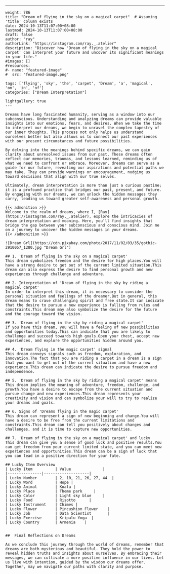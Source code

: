 ---
    weight: 786
    title: "Dream of flying in the sky on a magical carpet"  # Assuming 'title' column exists
    date: 2024-10-13T11:07:00+08:00
    lastmod: 2024-10-13T11:07:00+08:00
    draft: false
    author: "ray"
    authorLink: "https://instagram.com/ray._.atelier"
    description: "Discover how 'Dream of flying in the sky on a magical carpet' can interpret your future and uncover its significant meanings in your life."
    #images: []
    #resources:
    #- name: "featured-image"
    #  src: "featured-image.png"
    
    tags: ['flying', 'sky', 'the', 'carpet', 'Dream', 'a', 'magical', 'on', 'in', 'of']
    categories: ["Dream Interpretation"]
    
    lightgallery: true
    ---
    
    Dreams have long fascinated humanity, serving as a window into our subconscious. Understanding and analyzing dreams can provide valuable insights into our emotions, fears, and desires. When we take the time to interpret our dreams, we begin to unravel the complex tapestry of our inner thoughts. This process not only helps us understand ourselves better but also allows us to connect our past experiences with our present circumstances and future possibilities.
    
    By delving into the meanings behind specific dreams, we can gain clarity about unresolved issues from our past. These dreams often reflect our memories, traumas, and lessons learned, reminding us of what we need to confront or embrace. Moreover, dreams can serve as a guide for our future, revealing our aspirations and potential paths we may take. They can provide warnings or encouragement, nudging us toward decisions that align with our true selves.
    
    Ultimately, dream interpretation is more than just a curious pastime; it is a profound practice that bridges our past, present, and future. By engaging with our dreams, we can unlock the hidden messages they carry, leading us toward greater self-awareness and personal growth.
    
    {{< admonition >}}
    Welcome to the realm of dreams, where I, [Ray](https://instagram.com/ray._.atelier), explore the intricacies of dream interpretation and meaning. Here, you’ll find insights that bridge the gap between your subconscious and conscious mind. Join me on a journey to uncover the hidden messages in your dreams.
    {{< /admonition >}}
    
    ![Dream Grl](https://cdn.pixabay.com/photo/2017/11/02/03/35/gothic-2910057_1280.jpg "Dream Grl")
    
    ## 1. 'Dream of flying in the sky on a magical carpet'
    This dream symbolizes freedom and the desire for high places.You will have a strong desire to get out of the current limited situation.This dream can also express the desire to find personal growth and new experiences through challenge and adventure.
    
    ## 2. Interpretation of 'Dream of flying in the sky by riding a magical carpet'
    In order to interpret this dream, it is necessary to consider the personal situation and feelings of the dreamer.But in general, this dream means to crave challenging spirit and free state.It can indicate that the desire to pursue a new experience is falling from rules and constraints.This dream may also symbolize the desire for the future and the courage toward the vision.
    
    ## 3. 'Dream of flying in the sky by riding a magical carpet'
    If you have this dream, you will have a feeling of new possibilities and opportunities today.This can indicate that you are likely to challenge and succeed towards high goals.Open your chest, accept new experiences, and explore the opportunities hidden around you.
    
    ## 4. 'Dream flying in the magic carpet' signal
    This dream conveys signals such as freedom, exploration, and innovation.The fact that you are riding a carpet in a dream is a sign that you want to get out of the current situation and have a new experience.This dream can indicate the desire to pursue freedom and independence.
    
    ## 5. 'Dream of flying in the sky by riding a magical carpet' means
    This dream implies the meaning of adventure, freedom, challenge, and growth.You have a desire to escape from the current situation and pursue change and new experiences.This dream represents your creativity and vision and can symbolize your will to try to realize your dreams and goals.
    
    ## 6. Signs of 'Dreams flying in the magic carpet'
    This dream can represent a sign of new beginning and change.You will have a desire to be free from the current limitations and constraints.This dream can tell you positively about changes and challenges, and it is time to capture new opportunities.
    
    ## 7. 'Dream of flying in the sky on a magical carpet' and lucky
    This dream can give you a sense of good luck and positive results.You can get freedom from your current limited state, and you can meet new experiences and opportunities.This dream can be a sign of luck that you can lead in a positive direction for your fate.
    
    ## Lucky Item Overview
    | Lucky Item          | Value              |
    |---------------|--------------------|
    | Lucky Number        | 2, 10, 21, 26, 27, 44  |
    | Lucky Word          | Hope |
    | Lucky Animal        | Koala |
    | Lucky Place         | Theme park     |
    | Lucky Color         | Light sky blue     |
    | Lucky Food          | Risotto      |
    | Lucky Instrument    | Chimes |
    | Lucky Flower        | Pincushion Flower    |
    | Lucky Job           | Data Scientist       |
    | Lucky Exercise      | Kripalu Yoga  |
    | Lucky Country       | Armenia    |
    
    
    ##  Final Reflections on Dreams
    
    As we conclude this journey through the world of dreams, remember that dreams are both mysterious and beautiful. They hold the power to reveal hidden truths and insights about ourselves. By embracing their messages, we can cultivate a more positive influence in our lives. Let us live with intention, guided by the wisdom our dreams offer. Together, may we navigate our paths with clarity and purpose.
    